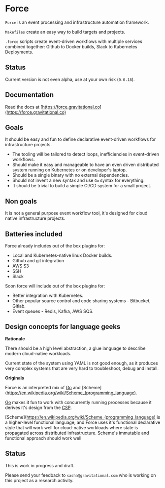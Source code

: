 # Force

`Force` is an event processing and infrastructure automation framework.

`Makefiles` create an easy way to build targets and projects.

`.force` scripts create event-driven workflows with multiple services
combined together: Github to Docker builds, Slack to Kubernetes Deployments.

## Status

Current version is not even alpha, use at your own risk (`0.0.18`).

## Documentation

Read the docs at [https://force.gravitational.co](https://force.gravitational.co)

## Goals

It should be easy and fun to define declarative event-driven workflows for infrastructure
projects.

* The tooling will be tailored to detect loops, inefficiencies in event-driven workflows.
* Should make it easy and manageable to have an even driven distributed system
running on Kubernetes or on developer's laptop.
* Should be a single binary with no external dependencies.
* Should not invent a new syntax and use `Go` syntax for everything.
* It should be trivial to build a simple CI/CD system for a small project.

## Non goals

It is not a general purpose event workflow tool, it's designed for cloud native
infrastructure projects.

## Batteries included

Force already includes out of the box plugins for:

* Local and Kubernetes-native linux Docker builds.
* Github and git integration
* AWS S3
* SSH
* Slack

Soon force will include out of the box plugins for:

* Better integration with Kubernetes.
* Other popular source control and code sharing systems - Bitbucket, Gitlab.
* Event queues - Redis, Kafka, AWS SQS.

## Design concepts for language geeks

**Rationale**

There should be a high level abstraction, a glue language to describe
modern cloud-native workloads.

Current state of the system using YAML is not good
enough, as it produces very complex systems that are very hard to troubleshoot,
debug and install.

**Originals**

Force is an interpreted mix of [Go](https://golang.org) and [Scheme](https://en.wikipedia.org/wiki/Scheme_(programming_language).

[Go](https://golang.org) makes it fun to work with concurrently running processes because it derives
it's design from the [CSP](http://www.usingcsp.com/cspbook.pdf).

[Scheme](https://en.wikipedia.org/wiki/Scheme_(programming_language) is a higher-level
functional language, and Force uses it's functional declarative style
that will work well for cloud-native workloads where state
is propagated across distributed infrastructure. Scheme's immutable and functional
approach should work well

## Status

This is work in progress and draft.

Please send your feedback to `sasha@gravitational.com`
who is working on this project as a research activity.
